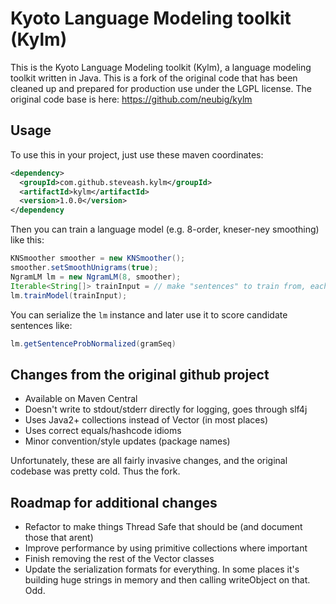 # Kyoto Language Modeling toolkit (Kylm)

This is the Kyoto Language Modeling toolkit (Kylm), a language modeling toolkit written in Java.  This is a fork of the original code that has been cleaned up and prepared for production use under the LGPL license. The original code base is here: https://github.com/neubig/kylm

## Usage
To use this in your project, just use these maven coordinates:

```xml
<dependency>
  <groupId>com.github.steveash.kylm</groupId>
  <artifactId>kylm</artifactId>
  <version>1.0.0</version>
</dependency
```

Then you can train a language model (e.g. 8-order, kneser-ney smoothing) like this:

```java
KNSmoother smoother = new KNSmoother();
smoother.setSmoothUnigrams(true);
NgramLM lm = new NgramLM(8, smoother);
Iterable<String[]> trainInput = // make "sentences" to train from, each sentence is a String[] of tokens
lm.trainModel(trainInput);
```

You can serialize the `lm` instance and later use it to score candidate sentences like:

```java
lm.getSentenceProbNormalized(gramSeq)
```

## Changes from the original github project
* Available on Maven Central
* Doesn't write to stdout/stderr directly for logging, goes through slf4j
* Uses Java2+ collections instead of Vector (in most places)
* Uses correct equals/hashcode idioms
* Minor convention/style updates (package names)

Unfortunately, these are all fairly invasive changes, and the original codebase was pretty cold. Thus the fork.

## Roadmap for additional changes
* Refactor to make things Thread Safe that should be (and document those that arent)
* Improve performance by using primitive collections where important
* Finish removing the rest of the Vector classes
* Update the serialization formats for everything. In some places it's building huge strings in memory and then calling writeObject on that. Odd.
